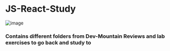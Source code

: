 # JS-React-Study
![image](https://user-images.githubusercontent.com/72669250/113892308-1a23dd00-9783-11eb-82dc-ea666748e5e6.png)
### Contains different folders from Dev-Mountain Reviews and lab exercises to go back and study to 

